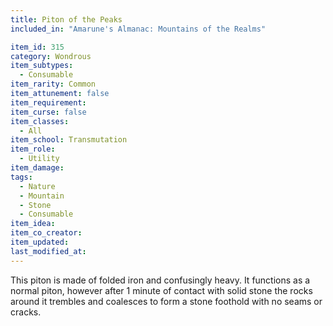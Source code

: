 ```yaml
---
title: Piton of the Peaks
included_in: "Amarune's Almanac: Mountains of the Realms"

item_id: 315
category: Wondrous
item_subtypes: 
  - Consumable
item_rarity: Common
item_attunement: false
item_requirement: 
item_curse: false
item_classes: 
  - All
item_school: Transmutation
item_role: 
  - Utility
item_damage: 
tags:
  - Nature
  - Mountain
  - Stone
  - Consumable
item_idea: 
item_co_creator: 
item_updated:
last_modified_at:
---
```


This piton is made of folded iron and confusingly heavy. It functions as a normal piton, however after 1 minute of contact with solid stone the rocks around it trembles and coalesces to form a stone foothold with no seams or cracks.
